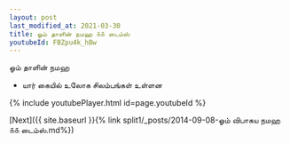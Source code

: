 ```yaml
---
layout: post
last_modified_at: 2021-03-30
title: ஓம் தாளின் நமஹ ௧௧ டைம்ஸ்
youtubeId: FBZpu4k_hBw
---
```

 
 
 ஓம் தாளின் நமஹ  
 
 -  யார் கையில் உலோக சிலம்பங்கள் உள்ளன 
 
  
 
  
 
 
 
 
 
 


{% include youtubePlayer.html id=page.youtubeId %}
 
[Next]({{ site.baseurl }}{% link  split1/_posts/2014-09-08-ஓம் விபாகய நமஹ ௧௧ டைம்ஸ்.md%})
 
